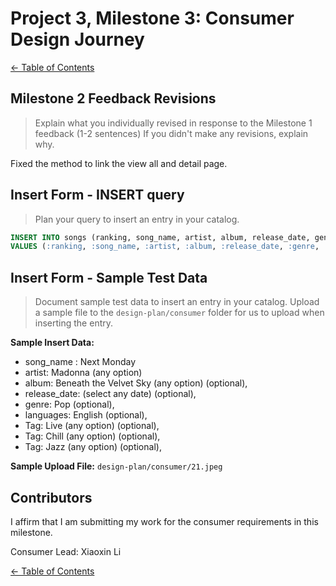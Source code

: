 # Project 3, Milestone 3: **Consumer** Design Journey

[← Table of Contents](../design-journey.md)


## Milestone 2 Feedback Revisions
> Explain what you individually revised in response to the Milestone 1 feedback (1-2 sentences)
> If you didn't make any revisions, explain why.

Fixed the method to link the view all and detail page.


## Insert Form - INSERT query
> Plan your query to insert an entry in your catalog.

```sql
INSERT INTO songs (ranking, song_name, artist, album, release_date, genre, languages, file_path, file_type)
VALUES (:ranking, :song_name, :artist, :album, :release_date, :genre, :languages, :file_path, :file_type);
```



## Insert Form - Sample Test Data
> Document sample test data to insert an entry in your catalog.
> Upload a sample file to the `design-plan/consumer` folder for us to upload when inserting the entry.

**Sample Insert Data:**
  - song_name : Next Monday
  - artist: Madonna (any option)
  - album: Beneath the Velvet Sky (any option) (optional),
  - release_date: (select any date) (optional),
  - genre: Pop (optional),
  - languages: English (optional),
  - Tag: Live (any option) (optional),
  - Tag: Chill (any option) (optional),
  - Tag: Jazz (any option) (optional),


**Sample Upload File:** `design-plan/consumer/21.jpeg`
<!-- Source: https://www.pinterest.com/pin/26388347809394876/ -->


## Contributors

I affirm that I am submitting my work for the consumer requirements in this milestone.

Consumer Lead: Xiaoxin Li


[← Table of Contents](../design-journey.md)
